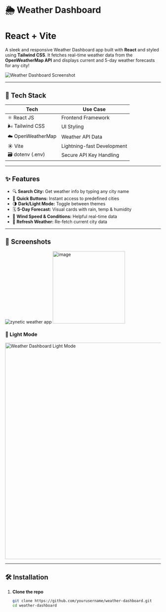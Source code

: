 # 🌦️ Weather Dashboard

# React + Vite
A sleek and responsive Weather Dashboard app built with **React** and styled using **Tailwind CSS**. It fetches real-time weather data from the **OpenWeatherMap API** and displays current and 5-day weather forecasts for any city!

![Weather Dashboard Screenshot](./image.png)

---

## 🚀 Tech Stack

| Tech              | Use Case                      |
|-------------------|-------------------------------|
| ⚛ React JS        | Frontend Framework            |
| 🌬️ Tailwind CSS    | UI Styling                    |
| ☁️ OpenWeatherMap | Weather API Data              |
| ☀️ Vite           | Lightning-fast Development    |
| 🗃️ dotenv (.env)   | Secure API Key Handling       |

---

## ✨ Features

- 🔍 **Search City:** Get weather info by typing any city name  
- 📍 **Quick Buttons:** Instant access to predefined cities  
- 🌗 **Dark/Light Mode:** Toggle between themes  
- 🗓️ **5-Day Forecast:** Visual cards with rain, temp & humidity  
- 💨 **Wind Speed & Conditions:** Helpful real-time data  
- 🔄 **Refresh Weather:** Re-fetch current city data

---

## 📸 Screenshots
![zynetic weather app](https://github.com/user-attachments/assets/75d42882-ab84-497e-81d6-0a8082b3a52b)
<img width="234" alt="image" src="https://github.com/user-attachments/assets/401a37a8-5453-47cb-9312-88e898916e95" />


### 🔹 Light Mode

<img src="./image.png" alt="Weather Dashboard Light Mode" width="700"/>

---

## 🛠️ Installation

1. **Clone the repo**
   ```bash
   git clone https://github.com/yourusername/weather-dashboard.git
   cd weather-dashboard

